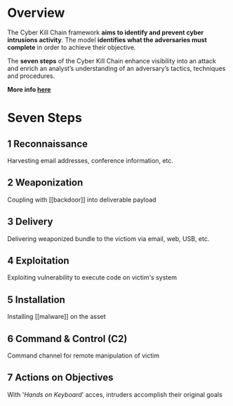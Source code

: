 # Overview
The Cyber Kill Chain framework **aims to identify and prevent cyber intrusions activity**. The model **identifies what the adversaries must complete** in order to achieve their objective.

The **seven steps** of the Cyber Kill Chain enhance visibility into an attack and enrich an analyst’s understanding of an adversary’s tactics, techniques and procedures.

**More info [here](https://www.lockheedmartin.com/enus/capabilities/cyber/cyber-kill-chain.html)**
# Seven Steps
## 1 Reconnaissance
Harvesting email addresses, conference information, etc.
## 2 Weaponization
Coupling with [[backdoor]] into deliverable payload
## 3 Delivery
Delivering weaponized bundle to the victiom via email, web, USB, etc.
## 4 Exploitation
Exploiting vulnerability to execute code on victim's system
## 5 Installation
Installing [[malware]] on the asset
## 6 Command & Control (C2)
Command channel for remote manipulation of victim
## 7 Actions on Objectives
With '*Hands on Keyboard*' acces, intruders accomplish their original goals